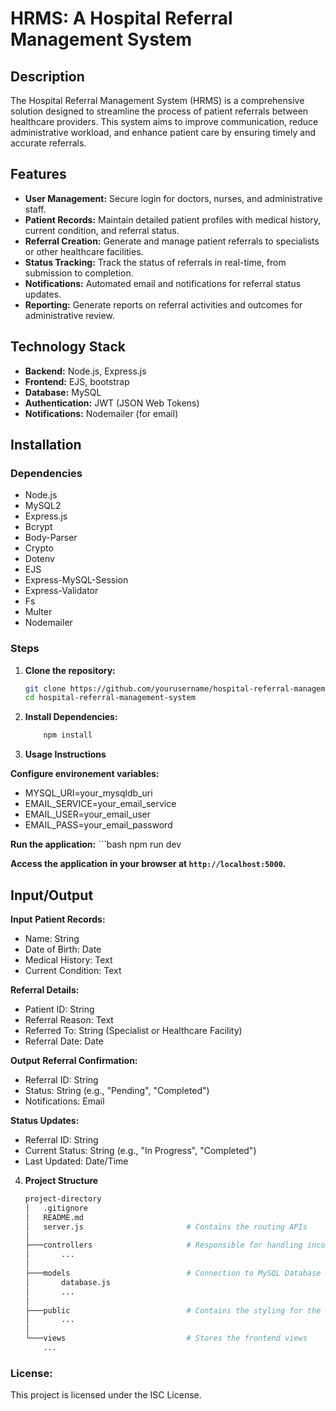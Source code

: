 # HRMS: A Hospital Referral Management System

## Description

The Hospital Referral Management System (HRMS) is a comprehensive solution designed to streamline the process of patient referrals between healthcare providers. This system aims to improve communication, reduce administrative workload, and enhance patient care by ensuring timely and accurate referrals.

## Features

- **User Management:** Secure login for doctors, nurses, and administrative staff.
- **Patient Records:** Maintain detailed patient profiles with medical history, current condition, and referral status.
- **Referral Creation:** Generate and manage patient referrals to specialists or other healthcare facilities.
- **Status Tracking:** Track the status of referrals in real-time, from submission to completion.
- **Notifications:** Automated email and  notifications for referral status updates.
- **Reporting:** Generate reports on referral activities and outcomes for administrative review.


## Technology Stack

- **Backend:** Node.js, Express.js
- **Frontend:** EJS, bootstrap
- **Database:** MySQL
- **Authentication:** JWT (JSON Web Tokens)
- **Notifications:**  Nodemailer (for email)


## Installation

### Dependencies

- Node.js 
- MySQL2 
- Express.js
- Bcrypt
- Body-Parser
- Crypto
- Dotenv
- EJS
- Express-MySQL-Session
- Express-Validator
- Fs
- Multer
- Nodemailer
  
 
### Steps

1. **Clone the repository:**
   ```bash
   git clone https://github.com/yourusername/hospital-referral-management-system.git
   cd hospital-referral-management-system

2. **Install Dependencies:**
    ```bash 
        npm install

3. **Usage Instructions** 

**Configure environement variables:**
- MYSQL_URI=your_mysqldb_uri
- EMAIL_SERVICE=your_email_service
- EMAIL_USER=your_email_user
- EMAIL_PASS=your_email_password

**Run the application:**
    ```bash 
    npm run dev

**Access the application in your browser at `http://localhost:5000`.**


## Input/Output
**Input**
 **Patient Records:**
- Name: String
- Date of Birth: Date
- Medical History: Text
- Current Condition: Text


 **Referral Details:**
- Patient ID: String
- Referral Reason: Text
- Referred To: String (Specialist or Healthcare Facility)
- Referral Date: Date

**Output**
 **Referral Confirmation:**
- Referral ID: String
- Status: String (e.g., "Pending", "Completed")
- Notifications: Email


 **Status Updates:**
- Referral ID: String
- Current Status: String (e.g., "In Progress", "Completed")
- Last Updated: Date/Time


4. **Project Structure**
    ```bash
    project-directory
    │   .gitignore
    │   README.md
    │   server.js                       # Contains the routing APIs
    │
    ├───controllers                     # Responsible for handling incoming requests and returning responses to the client
    │       ...
    │
    ├───models                          # Connection to MySQL Database
    │       database.js
    │       ...
    │
    ├───public                          # Contains the styling for the frontend
    │       ...
    │
    └───views                           # Stores the frontend views
        ...


### License:
This project is licensed under the ISC License. 
